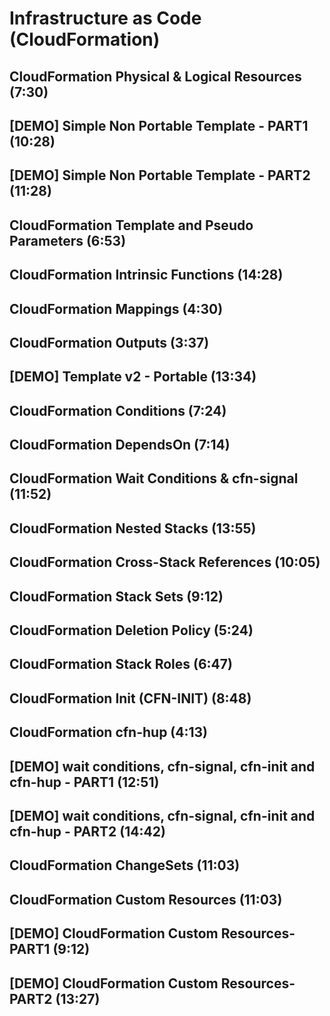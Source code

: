 # Infrastructure as Code (CloudFormation)

## CloudFormation Physical & Logical Resources (7:30)

## [DEMO] Simple Non Portable Template - PART1 (10:28)

## [DEMO] Simple Non Portable Template - PART2 (11:28)

## CloudFormation Template and Pseudo Parameters (6:53)

## CloudFormation Intrinsic Functions (14:28)

## CloudFormation Mappings (4:30)

## CloudFormation Outputs (3:37)

## [DEMO] Template v2 - Portable (13:34)

## CloudFormation Conditions (7:24)

## CloudFormation DependsOn (7:14)

## CloudFormation Wait Conditions & cfn-signal (11:52)

## CloudFormation Nested Stacks (13:55)

## CloudFormation Cross-Stack References (10:05)

## CloudFormation Stack Sets (9:12)

## CloudFormation Deletion Policy (5:24)

## CloudFormation Stack Roles (6:47)

## CloudFormation Init (CFN-INIT) (8:48)

## CloudFormation cfn-hup (4:13)

## [DEMO] wait conditions, cfn-signal, cfn-init and cfn-hup - PART1 (12:51)

## [DEMO] wait conditions, cfn-signal, cfn-init and cfn-hup - PART2 (14:42)

## CloudFormation ChangeSets (11:03)

## CloudFormation Custom Resources (11:03)

## [DEMO] CloudFormation Custom Resources-PART1 (9:12)

## [DEMO] CloudFormation Custom Resources-PART2 (13:27)
